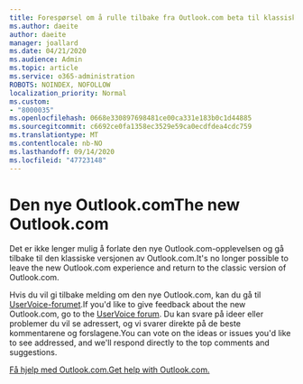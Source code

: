 ```yaml
---
title: Forespørsel om å rulle tilbake fra Outlook.com beta til klassisk Outlook.com
ms.author: daeite
author: daeite
manager: joallard
ms.date: 04/21/2020
ms.audience: Admin
ms.topic: article
ms.service: o365-administration
ROBOTS: NOINDEX, NOFOLLOW
localization_priority: Normal
ms.custom:
- "8000035"
ms.openlocfilehash: 0668e330897698481ce00ca331e183b0c1d44885
ms.sourcegitcommit: c6692ce0fa1358ec3529e59ca0ecdfdea4cdc759
ms.translationtype: MT
ms.contentlocale: nb-NO
ms.lasthandoff: 09/14/2020
ms.locfileid: "47723148"
---
```

# <a name="the-new-outlookcom"></a><span data-ttu-id="7fcb8-102">Den nye Outlook.com</span><span class="sxs-lookup"><span data-stu-id="7fcb8-102">The new Outlook.com</span></span>

<span data-ttu-id="7fcb8-103">Det er ikke lenger mulig å forlate den nye Outlook.com-opplevelsen og gå tilbake til den klassiske versjonen av Outlook.com.</span><span class="sxs-lookup"><span data-stu-id="7fcb8-103">It's no longer possible to leave the new Outlook.com experience and return to the classic version of Outlook.com.</span></span>

<span data-ttu-id="7fcb8-104">Hvis du vil gi tilbake melding om den nye Outlook.com, kan du gå til [UserVoice-forumet](https://go.microsoft.com/fwlink/p/?linkid=851599).</span><span class="sxs-lookup"><span data-stu-id="7fcb8-104">If you'd like to give feedback about the new Outlook.com, go to the [UserVoice forum](https://go.microsoft.com/fwlink/p/?linkid=851599).</span></span> <span data-ttu-id="7fcb8-105">Du kan svare på ideer eller problemer du vil se adressert, og vi svarer direkte på de beste kommentarene og forslagene.</span><span class="sxs-lookup"><span data-stu-id="7fcb8-105">You can vote on the ideas or issues you'd like to see addressed, and we'll respond directly to the top comments and suggestions.</span></span>

[<span data-ttu-id="7fcb8-106">Få hjelp med Outlook.com.</span><span class="sxs-lookup"><span data-stu-id="7fcb8-106">Get help with Outlook.com.</span></span>](https://support.office.com/article/40676ad0-c831-45ac-a023-5be633be798d?wt.mc_id=Office_Outlook_com_Alchemy)
